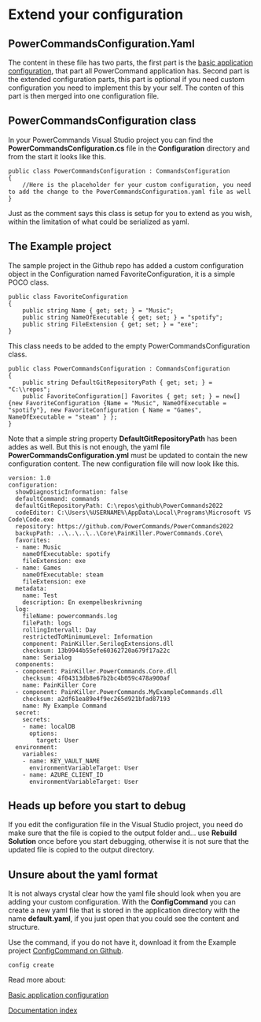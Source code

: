 # Extend your configuration

## PowerCommandsConfiguration.Yaml
The content in these file has two parts, the first part is the [basic application configuration](Configuration.md), that part all PowerCommand application has.
Second part is the extended configuration parts, this part is optional if you need custom configuration you need to implement this by your self. The conten of this part is then merged into one configuration file. 

## PowerCommandsConfiguration class
In your PowerCommands Visual Studio project you can find the **PowerCommandsConfiguration.cs** file in the **Configuration** directory and from the start it looks like this.

```
public class PowerCommandsConfiguration : CommandsConfiguration
{
    //Here is the placeholder for your custom configuration, you need to add the change to the PowerCommandsConfiguration.yaml file as well    
}
```

Just as the comment says this class is setup for you to extend as you wish, within the limitation of what could be serialized as yaml. 

## The Example project
The sample project in the Github repo has added a custom configuration object in the Configuration named FavoriteConfiguration, it is a simple POCO class.
```
public class FavoriteConfiguration
{
    public string Name { get; set; } = "Music";
    public string NameOfExecutable { get; set; } = "spotify";
    public string FileExtension { get; set; } = "exe";
}
```

This class needs to be added to the empty PowerCommandsConfiguration class.

```
public class PowerCommandsConfiguration : CommandsConfiguration
{    
    public string DefaultGitRepositoryPath { get; set; } = "C:\\repos";
    public FavoriteConfiguration[] Favorites { get; set; } = new[] {new FavoriteConfiguration {Name = "Music", NameOfExecutable = "spotify"}, new FavoriteConfiguration { Name = "Games", NameOfExecutable = "steam" } };
}
```

Note that a simple string property **DefaultGitRepositoryPath** has been addes as well. But this is not enough, the yaml file **PowerCommandsConfiguration.yml** must be updated to contain the new configuration content. The new configuration file will now look like this.

```
version: 1.0
configuration:
  showDiagnosticInformation: false
  defaultCommand: commands
  defaultGitRepositoryPath: C:\repos\github\PowerCommands2022
  codeEditor: C:\Users\%USERNAME%\AppData\Local\Programs\Microsoft VS Code\Code.exe
  repository: https://github.com/PowerCommands/PowerCommands2022
  backupPath: ..\..\..\..\Core\PainKiller.PowerCommands.Core\
  favorites:
  - name: Music
    nameOfExecutable: spotify
    fileExtension: exe
  - name: Games
    nameOfExecutable: steam
    fileExtension: exe  
  metadata:
    name: Test
    description: En exempelbeskrivning
  log:
    fileName: powercommands.log
    filePath: logs
    rollingIntervall: Day
    restrictedToMinimumLevel: Information
    component: PainKiller.SerilogExtensions.dll
    checksum: 13b9944b55efe60362720a679f17a22c
    name: Serialog
  components:
  - component: PainKiller.PowerCommands.Core.dll
    checksum: 4f04313db8e67b2bc4b059c478a900af
    name: PainKiller Core
  - component: PainKiller.PowerCommands.MyExampleCommands.dll
    checksum: a2df61ea89e4f9ec265d921bfad87193
    name: My Example Command
  secret:
    secrets:
    - name: localDB
      options:
        target: User
  environment:
    variables:
    - name: KEY_VAULT_NAME
      environmentVariableTarget: User
    - name: AZURE_CLIENT_ID
      environmentVariableTarget: User
```

## Heads up before you start to debug
If  you edit the configuration file in the Visual Studio project, you need do make sure that the file is copied to the output folder and... use **Rebuild Solution** once before you start debugging, otherwise it is not sure that the updated file is copied to the output directory.

## Unsure about the yaml format
It is not always crystal clear how the yaml file should look when you are adding your custom configuration. With the **ConfigCommand** you can create a new yaml file that is stored in the application directory with the name **default.yaml**, if you just open that you could see the content and structure.

Use the command, if you do not have it, download it from the Example project [ConfigCommand on Github](https://github.com/PowerCommands/PowerCommands2022/blob/main/src/PainKiller.PowerCommands/PainKiller.PowerCommands.MyExampleCommands/Commands/ConfigCommand.cs).

```
config create
```

Read more about:

[Basic application configuration](Configuration.md)

[Documentation index](DocumentationIndexDB.md)